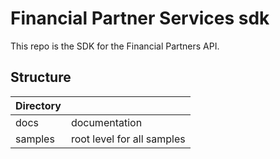 # Financial Partner Services sdk
This repo is the SDK for the Financial Partners API.

## Structure

| Directory     |                |
| ------------- | -------------- |
| docs          | documentation  | 
| samples       | root level for all samples |
